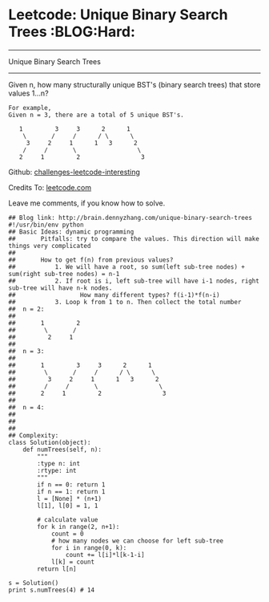 # Leetcode: Unique Binary Search Trees     :BLOG:Hard:


---

Unique Binary Search Trees  

---

Given n, how many structurally unique BST's (binary search trees) that store values 1...n?  

    For example,
    Given n = 3, there are a total of 5 unique BST's.
    
       1         3     3      2      1
        \       /     /      / \      \
         3     2     1      1   3      2
        /     /       \                 \
       2     1         2                 3

Github: [challenges-leetcode-interesting](https://github.com/DennyZhang/challenges-leetcode-interesting/tree/master/unique-binary-search-trees)  

Credits To: [leetcode.com](https://leetcode.com/problems/unique-binary-search-trees/description/)  

Leave me comments, if you know how to solve.  

    ## Blog link: http://brain.dennyzhang.com/unique-binary-search-trees
    #!/usr/bin/env python
    ## Basic Ideas: dynamic programming
    ##       Pitfalls: try to compare the values. This direction will make things very complicated
    ##
    ##       How to get f(n) from previous values?
    ##           1. We will have a root, so sum(left sub-tree nodes) + sum(right sub-tree nodes) = n-1
    ##           2. If root is i, left sub-tree will have i-1 nodes, right sub-tree will have n-k nodes.
    ##                  How many different types? f(i-1)*f(n-i)
    ##           3. Loop k from 1 to n. Then collect the total number
    ##  n = 2:
    ##
    ##       1         2
    ##        \       /
    ##         2     1
    ##
    ##  n = 3:
    ##
    ##       1         3     3      2      1
    ##        \       /     /      / \      \
    ##         3     2     1      1   3      2
    ##        /     /       \                 \
    ##       2     1         2                 3
    ##
    ##  n = 4:
    ##
    ##
    ##
    ## Complexity:
    class Solution(object):
        def numTrees(self, n):
            """
            :type n: int
            :rtype: int
            """
            if n == 0: return 1
            if n == 1: return 1
            l = [None] * (n+1)
            l[1], l[0] = 1, 1
    
            # calculate value
            for k in range(2, n+1):
                count = 0
                # how many nodes we can choose for left sub-tree
                for i in range(0, k):
                    count += l[i]*l[k-1-i]
                l[k] = count
            return l[n]
    
    s = Solution()
    print s.numTrees(4) # 14